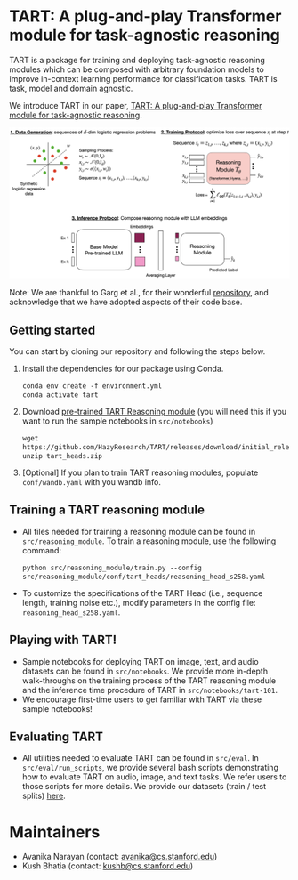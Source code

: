 # TART: A plug-and-play Transformer module for task-agnostic reasoning

TART is a package for training and deploying task-agnostic reasoning modules which can be composed with arbitrary foundation models to improve in-context learning performance for classification tasks. TART is task, model and domain agnostic.

We introduce TART in our paper, [TART: A plug-and-play Transformer module for task-agnostic reasoning](https://arxiv.org/abs/2306.07536). 

<div align="center">
    <img src="assets/tart_overview.png" alt="TART Diagram"/>
</div>

Note: We are thankful to Garg et al., for their wonderful [repository](https://github.com/dtsip/in-context-learning), and acknowledge that we have adopted aspects of their code base.

## Getting started
You can start by cloning our repository and following the steps below.

1. Install the dependencies for our package using Conda. 

    ```
    conda env create -f environment.yml
    conda activate tart
    ```

2. Download [pre-trained TART Reasoning module](https://github.com/HazyResearch/TART/releases/download/initial_release/tart_heads.zip) (you will need this if you want to run the sample notebooks in `src/notebooks`)
    ```
    wget https://github.com/HazyResearch/TART/releases/download/initial_release/tart_heads.zip
    unzip tart_heads.zip
    ```

2. [Optional] If you plan to train TART reasoning modules, populate `conf/wandb.yaml` with you wandb info.

## Training a TART reasoning module
* All files needed for training a reasoning module can be found in `src/reasoning_module`. To train a reasoning module, use the following command:

    ```
    python src/reasoning_module/train.py --config src/reasoning_module/conf/tart_heads/reasoning_head_s258.yaml
    ```

* To customize the specifications of the TART Head (i.e., sequence length, training noise etc.), modify parameters in the config file: `reasoning_head_s258.yaml`.

## Playing with TART!
* Sample notebooks for deploying TART on image, text, and audio datasets can be found in `src/notebooks`. We provide more in-depth walk-throughs on the training process of the TART reasoning module and the inference time procedure of TART in `src/notebooks/tart-101`.
* We encourage first-time users to get familiar with TART via these sample notebooks!

## Evaluating TART
* All utilities needed to evaluate TART can be found in `src/eval`. In `src/eval/run_scripts`, we provide several bash scripts demonstrating how to evaluate TART on audio, image, and text tasks. We refer users to those scripts for more details. We provide our datasets (train / test splits) [here](https://drive.google.com/drive/folders/1vpcYogJS7g4hoGW8vjnuHwWRV6kOGF0V?usp=share_link).

# Maintainers
* Avanika Narayan (contact: avanika@cs.stanford.edu)
* Kush Bhatia (contact: kushb@cs.stanford.edu)
